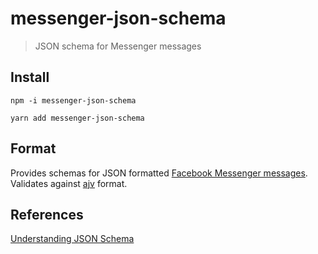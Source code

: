 # messenger-json-schema

> JSON schema for Messenger messages

## Install

```
npm -i messenger-json-schema
```

```
yarn add messenger-json-schema
```

## Format

Provides schemas for JSON formatted [Facebook Messenger messages](https://developers.facebook.com/docs/messenger-platform/send-messages). Validates against [ajv](https://github.com/epoberezkin/ajv) format.

## References

[Understanding JSON Schema](https://json-schema.org/understanding-json-schema/index.html)
